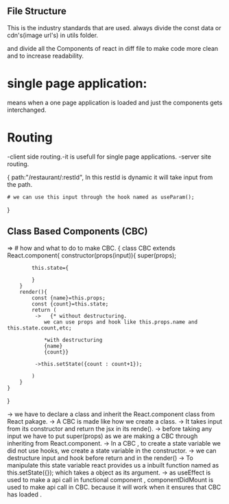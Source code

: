 ## File Structure
This is the industry standards that are used.
always divide the const data or cdn's(image url's) in utils folder.

and divide all the Components of react in diff file to make code more clean and  to increase readability.


# single page application:
means when a one page application is loaded and just the components gets interchanged.

# Routing
-client side routing.-it is usefull for single page applications.
-server site routing.

{
    path:"/restaurant/:restId",
    In this restId is dynamic it will take input from the path.

    # we can use this input through the hook named as useParam();
}




## Class Based Components (CBC)
=> # how and what to do to make CBC.
{
    class CBC extends React.component{
        constructor(props(input)){
            super(props);

            this.state={

            }
        }
        render(){
            const {name}=this.props;
            const {count}=this.state;
            return (
             ->   {* without destructuring.
                we can use props and hook like this.props.name and this.state.count,etc;

                *with destructuring
                {name}
                {count}}

             ->this.setState({count : count+1});

            )
        }
    }
}

-> we have to declare a class and inherit the React.component class from React pakage.
-> A CBC is made like how we create a class.
-> It takes input from its constructor and return the jsx in its rende().
-> before taking any input we have to put super(props) as we are making a CBC through inheriting from React.component.
-> In a CBC , to create a state variable we did not use hooks, we create a state variable in the constructor.
-> we can destructure input and hook before return and in the render()
-> To manipulate this state variable react provides us a inbuilt function named as this.setState({}); which takes a object as its argument.
-> as useEffect is used to make a api call in functional component , componentDidMount is used to make api call in CBC.
because it will work when it ensures that CBC has loaded .
